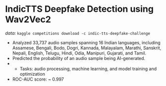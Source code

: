 ﻿# IndicTTS Deepfake Detection using Wav2Vec2

*data:* `kaggle competitions download -c indic-tts-deepfake-challenge`

- Analyzed 33,737 audio samples spanning 16 Indian languages, including Assamese, Bengali, Bodo, Dogri, Kannada, Malayalam, Marathi, Sanskrit, Nepali, English, Telugu, Hindi, Odia, Manipuri, Gujarati, and Tamil.
- Predicted the probability of an audio sample being AI-generated.
- - Tasks: audio processing, machine learning, and model training and optimization
- ROC-AUC score: ~ 0.997
